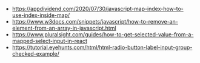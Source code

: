 - https://appdividend.com/2020/07/30/javascript-map-index-how-to-use-index-inside-map/
- https://www.w3docs.com/snippets/javascript/how-to-remove-an-element-from-an-array-in-javascript.html
- https://www.pluralsight.com/guides/how-to-get-selected-value-from-a-mapped-select-input-in-react
- https://tutorial.eyehunts.com/html/html-radio-button-label-input-group-checked-example/
